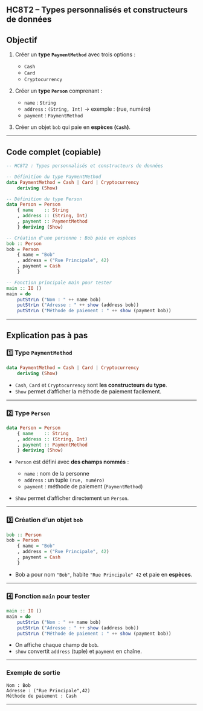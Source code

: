 **HC8T2 – Types personnalisés et constructeurs de données**
---

##  Objectif

1. Créer un **type `PaymentMethod`** avec trois options :

   * `Cash`
   * `Card`
   * `Cryptocurrency`

2. Créer un **type `Person`** comprenant :

   * `name` : `String`
   * `address` : `(String, Int)` → exemple : (rue, numéro)
   * `payment` : `PaymentMethod`

3. Créer un objet `bob` qui paie en **espèces (`Cash`)**.

---

##  Code complet (copiable)

```haskell
-- HC8T2 : Types personnalisés et constructeurs de données

-- Définition du type PaymentMethod
data PaymentMethod = Cash | Card | Cryptocurrency
    deriving (Show)

-- Définition du type Person
data Person = Person
    { name    :: String
    , address :: (String, Int)
    , payment :: PaymentMethod
    } deriving (Show)

-- Création d'une personne : Bob paie en espèces
bob :: Person
bob = Person
    { name = "Bob"
    , address = ("Rue Principale", 42)
    , payment = Cash
    }

-- Fonction principale main pour tester
main :: IO ()
main = do
    putStrLn ("Nom : " ++ name bob)
    putStrLn ("Adresse : " ++ show (address bob))
    putStrLn ("Méthode de paiement : " ++ show (payment bob))
```

---

##  Explication pas à pas

### 1️⃣ Type `PaymentMethod`

```haskell
data PaymentMethod = Cash | Card | Cryptocurrency
    deriving (Show)
```

* `Cash`, `Card` et `Cryptocurrency` sont **les constructeurs du type**.
* `Show` permet d’afficher la méthode de paiement facilement.

---

### 2️⃣ Type `Person`

```haskell
data Person = Person
    { name    :: String
    , address :: (String, Int)
    , payment :: PaymentMethod
    } deriving (Show)
```

* `Person` est défini avec **des champs nommés** :

  * `name` : nom de la personne
  * `address` : un tuple `(rue, numéro)`
  * `payment` : méthode de paiement (`PaymentMethod`)
* `Show` permet d’afficher directement un `Person`.

---

### 3️⃣ Création d’un objet `bob`

```haskell
bob :: Person
bob = Person
    { name = "Bob"
    , address = ("Rue Principale", 42)
    , payment = Cash
    }
```

* Bob a pour nom `"Bob"`, habite `"Rue Principale" 42` et paie en **espèces**.

---

### 4️⃣ Fonction `main` pour tester

```haskell
main :: IO ()
main = do
    putStrLn ("Nom : " ++ name bob)
    putStrLn ("Adresse : " ++ show (address bob))
    putStrLn ("Méthode de paiement : " ++ show (payment bob))
```

* On affiche chaque champ de `bob`.
* `show` convertit `address` (tuple) et `payment` en chaîne.

---

###  Exemple de sortie

```
Nom : Bob
Adresse : ("Rue Principale",42)
Méthode de paiement : Cash
```

---

